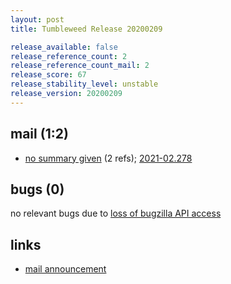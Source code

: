 ```yaml
---
layout: post
title: Tumbleweed Release 20200209

release_available: false
release_reference_count: 2
release_reference_count_mail: 2
release_score: 67
release_stability_level: unstable
release_version: 20200209
---
```


## mail (1:2)

- [no summary given](https://github.com/boombatower/tumbleweed-review/issues/10) (2 refs); [2021-02.278](https://github.com/boombatower/tumbleweed-review/issues/10)

## bugs (0)

<!--more-->

no relevant bugs due to [loss of bugzilla API access](https://bugzilla.opensuse.org/show_bug.cgi?id=1157722)



## links

- [mail announcement](https://github.com/boombatower/tumbleweed-review/issues/10)
